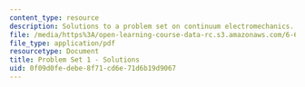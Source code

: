 ```yaml
---
content_type: resource
description: Solutions to a problem set on continuum electromechanics.
file: /media/https%3A/open-learning-course-data-rc.s3.amazonaws.com/6-642-continuum-electromechanics-fall-2008/0f09d0fedebe8f71cd6e71d6b19d9067_pset1_soln.pdf
file_type: application/pdf
resourcetype: Document
title: Problem Set 1 - Solutions
uid: 0f09d0fe-debe-8f71-cd6e-71d6b19d9067
---
```

